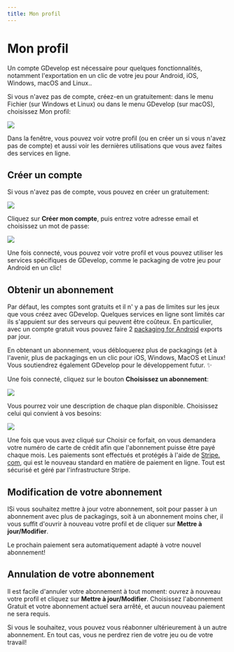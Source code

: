 ```yaml
---
title: Mon profil
---
```

# Mon profil

Un compte GDevelop est nécessaire pour quelques fonctionnalités, notamment l'exportation en un clic de votre jeu pour Android, iOS, Windows, macOS and Linux..

Si vous n'avez pas de compte, créez-en un gratuitement: dans le menu Fichier (sur Windows et Linux) ou dans le menu GDevelop (sur macOS), choisissez Mon profil:

![](/gdevelop5/interface/my-profile-menu.png)

Dans la fenêtre, vous pouvez voir votre profil (ou en créer un si vous n'avez pas de compte) et aussi voir les dernières utilisations que vous avez faites des services en ligne.

## Créer un compte

Si vous n'avez pas de compte, vous pouvez en créer un gratuitement:

![](/gdevelop5/interface/create-account.png)

Cliquez sur **Créer mon compte**, puis entrez votre adresse email et choisissez un mot de passe: 

![](/gdevelop5/interface/login.png)

Une fois connecté, vous pouvez voir votre profil et vous pouvez utiliser les services spécifiques de GDevelop, comme le packaging de votre jeu pour Android en un clic!

## Obtenir un abonnement

Par défaut, les comptes sont gratuits et il n' y a pas de limites sur les jeux que vous créez avec GDevelop.
Quelques services en ligne sont limités car ils s'appuient sur des serveurs qui peuvent être coûteux. En particulier, avec un compte gratuit vous pouvez faire 2 [packaging for Android](/gdevelop5/publishing/android_and_ios) exports par jour.

En obtenant un abonnement, vous débloquerez plus de packagings (et à l'avenir, plus de packagings en un clic pour iOS, Windows, MacOS et Linux! Vous soutiendrez également GDevelop pour le développement futur. ✨

Une fois connecté, cliquez sur le bouton **Choisissez un abonnement**:

![](/gdevelop5/interface/choose-subscription-button.png)

Vous pourrez voir une description de chaque plan disponible. Choisissez celui qui convient à vos besoins:

![](/gdevelop5/interface/subscription-plans.png)

Une fois que vous avez cliqué sur Choisir ce forfait, on vous demandera votre numéro de carte de crédit afin que l'abonnement puisse être payé chaque mois. Les paiements sont effectués et protégés à l'aide de [Stripe. com](https://stripe.com), qui est le nouveau standard en matière de paiement en ligne. Tout est sécurisé et géré par l'infrastructure Stripe.

## Modification de votre abonnement

ISi vous souhaitez mettre à jour votre abonnement, soit pour passer à un abonnement avec plus de packagings, soit à un abonnement moins cher, il vous suffit d'ouvrir à nouveau votre profil et de cliquer sur **Mettre à jour/Modifier**.

Le prochain paiement sera automatiquement adapté à votre nouvel abonnement!

## Annulation de votre abonnement

Il est facile d'annuler votre abonnement à tout moment: ouvrez à nouveau votre profil et cliquez sur **Mettre à jour/Modifier**. Choisissez l'abonnement Gratuit et votre abonnement actuel sera arrêté, et aucun nouveau paiement ne sera requis. 

Si vous le souhaitez, vous pouvez vous réabonner ultérieurement à un autre abonnement. En tout cas, vous ne perdrez rien de votre jeu ou de votre travail!